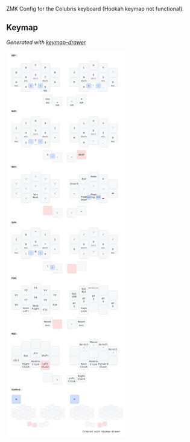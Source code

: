 ZMK Config for the Colubris keyboard (Hookah keymap not functional).

## Keymap

*Generated with [keymap-drawer](https://github.com/caksoylar/keymap-drawer)*
 

![](keymap-drawer/colubris.svg)
